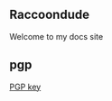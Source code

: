 ## Raccoondude

Welcome to my docs site

## pgp

[PGP key](http://raccoondude.github.io/pgp "PGP key")
